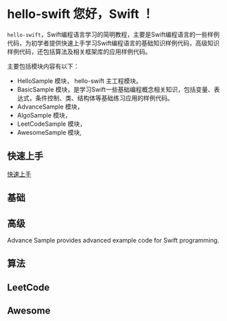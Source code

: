 # hello-swift  您好，Swift ！
 
`hello-swift`，Swift编程语言学习的简明教程，主要是Swift编程语言的一些样例代码，为初学者提供快速上手学习Swift编程语言的基础知识样例代码，高级知识样例代码，还包括算法及相关框架库的应用样例代码。

主要包括模块内容有以下：
* HelloSample 模块， hello-swift 主工程模块。
* BasicSample 模块，是学习Swift一些基础编程概念相关知识，包括变量、表达式，条件控制、类、结构体等基础练习应用的样例代码。
* AdvanceSample 模块，
* AlgoSample 模块，
* LeetCodeSample 模块，
* AwesomeSample 模块,

## 快速上手

[快速上手](https://github.com/savechina/hello-swift/blob/master/Docs/getting-started.md)

## 基础

## 高级
Advance Sample provides advanced example code for Swift programming.
## 算法

## LeetCode

## Awesome 
